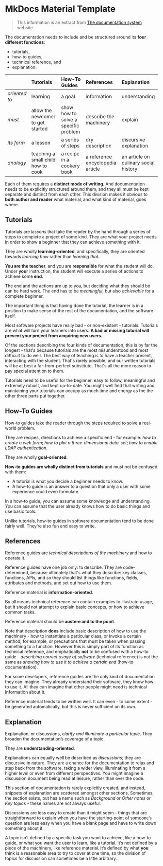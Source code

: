 # MkDocs Material Template

> This information is an extract from [The documentation system](https://documentation.divio.com) website.

The documentation needs to include and be structured around its **four different functions**: 

* tutorials,
* how-to guides, 
* technical reference, and 
* explanation.

|               | Tutorials                          | How-To Guides                        | References                       | Explanation                           |
| :------------ | :--------------------------------- | :----------------------------------- | :------------------------------- | :------------------------------------ |
| *oriented to* | learning                           | a goal                               | information                      | understanding                         |
| *must*        | allow the newcomer to get started  | show how to solve a specific problem | describe the machinery           | explain                               |
| *its form*    | a lesson                           | a series of steps                    | dry description                  | discursive explanation                |
| *analogy*     | teaching a small child how to cook | a recipe in a cookery book           | a reference encyclopedia article | an article on culinary social history |

Each of them requires a **distinct mode of writing**. And documentation needs to be explicitly structured around them, and they all must be kept separate and distinct from each other. This division makes it obvious to **both author and reader** what material, and what kind of material, goes where.

## Tutorials

Tutorials are *lessons* that take the reader by the hand through a series of steps to complete a project of some kind. They are what your project needs in order to show a beginner that they can achieve something with it.

They are wholly **learning-oriented**, and specifically, they are oriented towards *learning how* rather than *learning that*.

**You are the teacher**, and you are **responsible** for what the student will do. Under **your** instruction, the student will execute a series of actions to achieve some **end**.

The end and the actions are up to you, but deciding what they should be can be hard work. The end has to be *meaningful*, but also *achievable* for a complete beginner.

The important thing is that having done the tutorial, the learner is in a position to make sense of the rest of the documentation, and the software itself.

Most software projects have really bad - or non-existent - tutorials. Tutorials are what will turn your learners into users. **A bad or missing tutorial will prevent your project from acquiring new users.**

Of the sections describing the four kinds of documentation, this is by far the longest - that's because tutorials are the most misunderstood and most difficult to do well. The best way of teaching is to have a teacher present, interacting with the student. That's rarely possible, and our written tutorials will be at best a far-from-perfect substitute. That's all the more reason to pay special attention to them.

Tutorials need to be useful for the beginner, easy to follow, meaningful and extremely robust, and kept up-to-date. You might well find that writing and maintaining your tutorials can occupy as much time and energy as the the other three parts put together.

## How-To Guides

How-to guides take the reader through the steps required to solve a real-world problem.

They are recipes, directions to achieve a specific end - for example: *how to create a web form*; *how to plot a three-dimensional data-set*; *how to enable LDAP authentication*.

They are wholly **goal-oriented**.

**How-to guides are wholly distinct from tutorials** and must not be confused with them:

* A tutorial is what you decide a beginner needs to know.
* A how-to guide is an answer to a question that only a user with some experience could even formulate.

In a how-to guide, you can assume some knowledge and understanding. You can assume that the user already knows how to do basic things and use basic tools.

Unlike tutorials, how-to guides in software documentation tend to be done fairly well. They’re also fun and easy to write.

## References

Reference guides are *technical descriptions of the machinery* and how to operate it.

Reference guides have one job only: to describe. They are code-determined, because ultimately that's what they describe: key classes, functions, APIs, and so they should list things like functions, fields, attributes and methods, and set out how to use them.

Reference material is **information-oriented**.

By all means technical reference can contain examples to illustrate usage, but it should not attempt to explain basic concepts, or how to achieve common tasks.

Reference material should be **austere and to the point**.

Note that description **does** include basic description of how to use the machinery - how to instantiate a particular class, or invoke a certain method, for example, or precautions that must be taken when passing something to a function. However this is simply part of its function as technical reference, and emphatically **not** to be confused with a how-to guide - *describing correct usage of software* (technical reference) is not the same as *showing how to use it to achieve a certain end* (how-to documentation).

For some developers, reference guides are the only kind of documentation they can imagine. They already understand their software, they know how to use it. All they can imagine that other people might need is technical information about it.

Reference material tends to be written well. It can even - to some extent - be generated automatically, but this is never sufficient on its own.

## Explanation

Explanation, or discussions, *clarify and illuminate a particular topic*. They broaden the documentation’s coverage of a topic.

They are **understanding-oriented**.

Explanations can equally well be described as *discussions*; they are discursive in nature. They are a chance for the documentation to relax and step back from the software, taking a wider view, illuminating it from a higher level or even from different perspectives. You might imagine a discussion document being read at leisure, rather than over the code.

This section of documentation is rarely explicitly created, and instead, snippets of explanation are scattered amongst other sections. Sometimes, the section exists, but has a name such as *Background* or *Other notes* or *Key topics* - these names are not always useful.

Discussions are less easy to create than it might seem - things that are straightforward to explain when you have the starting-point of someone’s question are less easy when you have a blank page and have to write down something about it.

A topic isn’t defined by a specific task you want to achieve, like a how-to guide, or what you want the user to learn, like a tutorial. It’s not defined by a piece of the machinery, like reference material. It’s defined by what **you** think is a reasonable area to try to cover at one time, so the division of topics for discussion can sometimes be a little arbitrary.

